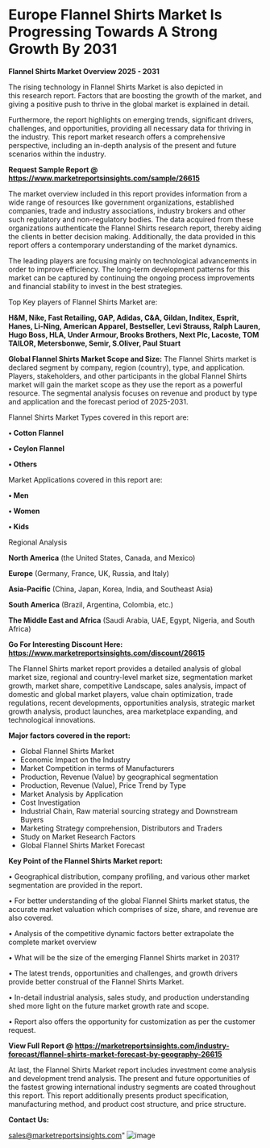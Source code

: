  # Europe Flannel Shirts Market Is Progressing Towards A Strong Growth By 2031

<Strong> Flannel Shirts Market Overview 2025 - 2031</strong>

The rising technology in Flannel Shirts Market is also depicted in this research report. Factors that are boosting the growth of the market, and giving a positive push to thrive in the global market is explained in detail.

Furthermore, the report highlights on emerging trends, significant drivers, challenges, and opportunities, providing all necessary data for thriving in the industry. This report market research offers a comprehensive perspective, including an in-depth analysis of the present and future scenarios within the industry.

<strong>Request Sample Report @ <a href=https://www.marketreportsinsights.com/sample/26615>https://www.marketreportsinsights.com/sample/26615</a></strong>

The market overview included in this report provides information from a wide range of resources like government organizations, established companies, trade and industry associations, industry brokers and other such regulatory and non-regulatory bodies. The data acquired from these organizations authenticate the Flannel Shirts research report, thereby aiding the clients in better decision making. Additionally, the data provided in this report offers a contemporary understanding of the market dynamics.

The leading players are focusing mainly on technological advancements in order to improve efficiency. The long-term development patterns for this market can be captured by continuing the ongoing process improvements and financial stability to invest in the best strategies.

Top Key players of Flannel Shirts Market are:

<strong>H&M, Nike, Fast Retailing, GAP, Adidas, C&A, Gildan, Inditex, Esprit, Hanes, Li-Ning, American Apparel, Bestseller, Levi Strauss, Ralph Lauren, Hugo Boss, HLA, Under Armour, Brooks Brothers, Next Plc, Lacoste, TOM TAILOR, Metersbonwe, Semir, S.Oliver, Paul Stuart</strong>

<strong><b>Global Flannel Shirts Market Scope and Size:</b></strong>
The Flannel Shirts market is declared segment by company, region (country), type, and application. Players, stakeholders, and other participants in the global Flannel Shirts market will gain the market scope as they use the report as a powerful resource. The segmental analysis focuses on revenue and product by type and application and the forecast period of 2025-2031.

Flannel Shirts Market Types covered in this report are:

<strong>• Cotton Flannel

• Ceylon Flannel

• Others</strong>

Market Applications covered in this report are:

<strong>• Men

• Women

• Kids</strong> 

Regional Analysis

<strong>North America</strong> (the United States, Canada, and Mexico)

<strong>Europe</strong> (Germany, France, UK, Russia, and Italy)

<strong>Asia-Pacific</strong> (China, Japan, Korea, India, and Southeast Asia)

<strong>South America</strong> (Brazil, Argentina, Colombia, etc.)

<strong>The Middle East and Africa</strong> (Saudi Arabia, UAE, Egypt, Nigeria, and South Africa)

<strong>Go For Interesting Discount Here: <a href=https://www.marketreportsinsights.com/discount/26615>https://www.marketreportsinsights.com/discount/26615</a></strong>

The Flannel Shirts market report provides a detailed analysis of global market size, regional and country-level market size, segmentation market growth, market share, competitive Landscape, sales analysis, impact of domestic and global market players, value chain optimization, trade regulations, recent developments, opportunities analysis, strategic market growth analysis, product launches, area marketplace expanding, and technological innovations.

<strong><b>Major factors covered in the report:</b></strong>
<ul>
  <li>Global Flannel Shirts Market </li>
  <li>Economic Impact on the Industry</li>
  <li>Market Competition in terms of Manufacturers</li>
  <li>Production, Revenue (Value) by geographical segmentation</li>
  <li>Production, Revenue (Value), Price Trend by Type</li>
  <li>Market Analysis by Application</li>
  <li>Cost Investigation</li>
  <li>Industrial Chain, Raw material sourcing strategy and Downstream Buyers</li>
  <li>Marketing Strategy comprehension, Distributors and Traders</li>
  <li>Study on Market Research Factors</li>
  <li>Global Flannel Shirts Market Forecast</li>
</ul>

<strong><b>Key Point of the Flannel Shirts Market report:</b></strong>

• Geographical distribution, company profiling, and various other market segmentation are provided in the report.

• For better understanding of the global Flannel Shirts market status, the accurate market valuation which comprises of size, share, and revenue are also covered.

• Analysis of the competitive dynamic factors better extrapolate the complete market overview

• What will be the size of the emerging Flannel Shirts market in 2031?

• The latest trends, opportunities and challenges, and growth drivers provide better construal of the Flannel Shirts Market.

• In-detail industrial analysis, sales study, and production understanding shed more light on the future market growth rate and scope.

• Report also offers the opportunity for customization as per the customer request.

<strong><b>View Full Report @ <a href=https://marketreportsinsights.com/industry-forecast/flannel-shirts-market-forecast-by-geography-26615>https://marketreportsinsights.com/industry-forecast/flannel-shirts-market-forecast-by-geography-26615</a></b></strong>


At last, the Flannel Shirts Market report includes investment come analysis and development trend analysis. The present and future opportunities of the fastest growing international industry segments are coated throughout this report. This report additionally presents product specification, manufacturing method, and product cost structure, and price structure.

<strong>Contact Us:</strong>

sales@marketreportsinsights.com"
![image](https://github.com/user-attachments/assets/32315bd7-99f9-40ca-93c3-3a57cbf6e68d)
